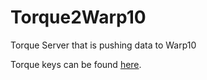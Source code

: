 # Torque2Warp10
Torque Server that is pushing data to Warp10

Torque keys can be found [here](https://github.com/econpy/torque/blob/master/web/data/torque_keys.csv).
